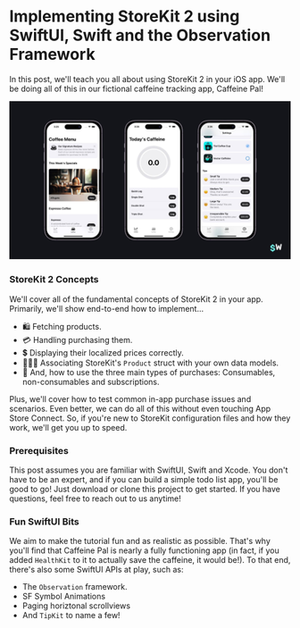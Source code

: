 # Implementing StoreKit 2 using SwiftUI, Swift and the Observation Framework

In this post, we'll teach you all about using StoreKit 2 in your iOS app. We'll be doing all of this in our fictional caffeine tracking app, Caffeine Pal!

![Caffine Pal on iOS](cp.jpg?raw=true "Caffeine Pal")

### StoreKit 2 Concepts
We'll cover all of the fundamental concepts of StoreKit 2 in your app. Primarily, we'll show end-to-end how to implement...

- 🛍️ Fetching products.
- 💳 Handling purchasing them.
- 💲 Displaying their localized prices correctly.
- 🧑🏻‍💻 Associating StoreKit's `Product` struct with your own data models.
- 🚀 And, how to use the three main types of purchases: Consumables, non-consumables and subscriptions.

Plus, we'll cover how to test common in-app purchase issues and scenarios. Even better, we can do all of this without even touching App Store Connect.
So, if you're new to StoreKit configuration files and how they work, we'll get you up to speed.

### Prerequisites
This post assumes you are familiar with SwiftUI, Swift and Xcode. You don't have to be an expert, and if you can build a simple todo list app, you'll be good to go! 
Just download or clone this project to get started. If you have questions, feel free to reach out to us anytime!

### Fun SwiftUI Bits
We aim to make the tutorial fun and as realistic as possible. That's why you'll find that Caffeine Pal is nearly a fully functioning app (in fact, if you added `HealthKit`
to it to actually save the caffeine, it would be!). To that end, there's also some SwiftUI APIs at play, such as:

- The `Observation` framework.
- SF Symbol Animations
- Paging horiztonal scrollviews
- And `TipKit` to name a few!
